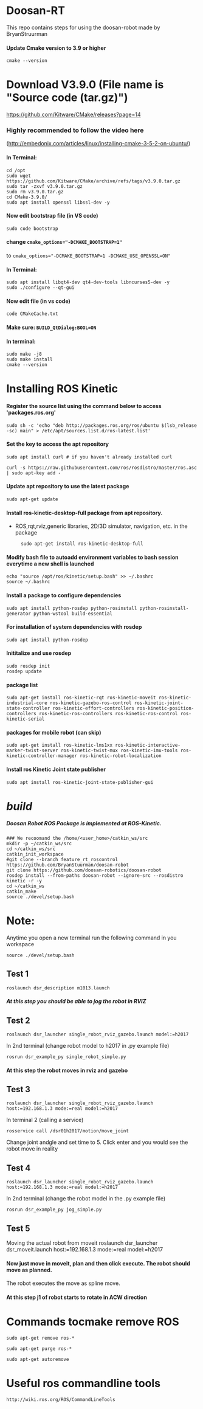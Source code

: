 # Doosan-RT
This repo contains steps for using the doosan-robot made by BryanStruurman


#### Update Cmake version to 3.9 or higher
    cmake --version
    

# Download V3.9.0 (File name is "Source code (tar.gz)")
https://github.com/Kitware/CMake/releases?page=14


### Highly recommended to follow the video here
(http://embedonix.com/articles/linux/installing-cmake-3-5-2-on-ubuntu/)

#### In Terminal:
    cd /opt
    sudo wget https://github.com/Kitware/CMake/archive/refs/tags/v3.9.0.tar.gz
    sudo tar -zxvf v3.9.0.tar.gz
    sudo rm v3.9.0.tar.gz 
    cd CMake-3.9.0/
    sudo apt install openssl libssl-dev -y

#### Now edit bootstrap file (in VS code)
    sudo code bootstrap
#### change `cmake_options="-DCMAKE_BOOTSTRAP=1"` 
to 
    `cmake_options="-DCMAKE_BOOTSTRAP=1 -DCMAKE_USE_OPENSSL=ON"`

#### In Terminal: 
    sudo apt install libqt4-dev qt4-dev-tools libncurses5-dev -y
    sudo ./configure --qt-gui

#### Now edit file (in vs code)
    code CMakeCache.txt 
#### Make sure: `BUILD_QtDialog:BOOL=ON`
#### In terminal: 
    sudo make -j8
    sudo make install
    cmake --version

    

# Installing ROS Kinetic
#### Register the source list using the command below to access 'packages.ros.org'
    sudo sh -c 'echo "deb http://packages.ros.org/ros/ubuntu $(lsb_release -sc) main" > /etc/apt/sources.list.d/ros-latest.list'

#### Set the key to access the apt repository
    sudo apt install curl # if you haven't already installed curl

    curl -s https://raw.githubusercontent.com/ros/rosdistro/master/ros.asc | sudo apt-key add -

#### Update apt repository to use the latest package
    sudo apt-get update

#### Install ros-kinetic-desktop-full package from apt repository. 
- ROS,rqt,rviz,generic libraries, 2D/3D simulator, navigation, etc. in the package

        sudo apt-get install ros-kinetic-desktop-full

#### Modify bash file to autoadd environment variables to bash session everytime a new shell is launched

    echo "source /opt/ros/kinetic/setup.bash" >> ~/.bashrc
    source ~/.bashrc

#### Install a package to configure dependencies
    sudo apt install python-rosdep python-rosinstall python-rosinstall-generator python-wstool build-essential

#### For installation of system dependencies with rosdep
    sudo apt install python-rosdep

#### Inititalize and use rosdep
    sudo rosdep init
    rosdep update


#### package list
    sudo apt-get install ros-kinetic-rqt ros-kinetic-moveit ros-kinetic-industrial-core ros-kinetic-gazebo-ros-control ros-kinetic-joint-state-controller ros-kinetic-effort-controllers ros-kinetic-position-controllers ros-kinetic-ros-controllers ros-kinetic-ros-control ros-kinetic-serial

#### __packages for mobile robot__ (can skip)

    sudo apt-get install ros-kinetic-lms1xx ros-kinetic-interactive-marker-twist-server ros-kinetic-twist-mux ros-kinetic-imu-tools ros-kinetic-controller-manager ros-kinetic-robot-localization

#### Install ros Kinetic Joint state publisher
    sudo apt install ros-kinetic-joint-state-publisher-gui
# *build* 
##### *Doosan Robot ROS Package is implemented at ROS-Kinetic.*
    ### We recoomand the /home/<user_home>/catkin_ws/src
    mkdir -p ~/catkin_ws/src
    cd ~/catkin_ws/src
    catkin_init_workspace
    #git clone --branch feature_rt_roscontrol https://github.com/BryanStuurman/doosan-robot
    git clone https://github.com/doosan-robotics/doosan-robot
    rosdep install --from-paths doosan-robot --ignore-src --rosdistro kinetic -r -y
    cd ~/catkin_ws
    catkin_make
    source ./devel/setup.bash

# Note: 
Anytime you open a new terminal run the following command in you workspace

    source ./devel/setup.bash

    
## Test 1 

    roslaunch dsr_description m1013.launch 
##### At this step you should be able to jog the robot in RVIZ


## Test 2
    roslaunch dsr_launcher single_robot_rviz_gazebo.launch model:=h2017
In 2nd terminal (change robot model to h2017 in .py example file) 

    rosrun dsr_example_py single_robot_simple.py 
#### At this step the robot moves in rviz and gazebo

## Test 3
    roslaunch dsr_launcher single_robot_rviz_gazebo.launch host:=192.168.1.3 mode:=real model:=h2017

In terminal 2 (calling a service)

    rosservice call /dsr01h2017/motion/move_joint

Change joint andgle and set time to 5. Click enter and you would see the robot move in reality

## Test 4
    roslaunch dsr_launcher single_robot_rviz_gazebo.launch host:=192.168.1.3 mode:=real model:=h2017

In 2nd terminal (change the robot model in the .py example file)

    rosrun dsr_example_py jog_simple.py 
    
## Test 5
Moving the actual robot from moveit
    roslaunch dsr_launcher dsr_moveit.launch host:=192.168.1.3 mode:=real model:=h2017
#### Now just move in moveit, plan and then click execute. The robot should move as planned. 
The robot executes the move as spline move.

#### At this step j1 of robot starts to rotate in ACW direction

# Commands tocmake  remove ROS
    sudo apt-get remove ros-*

    sudo apt-get purge ros-*

    sudo apt-get autoremove


# Useful ros commandline tools
    http://wiki.ros.org/ROS/CommandLineTools
